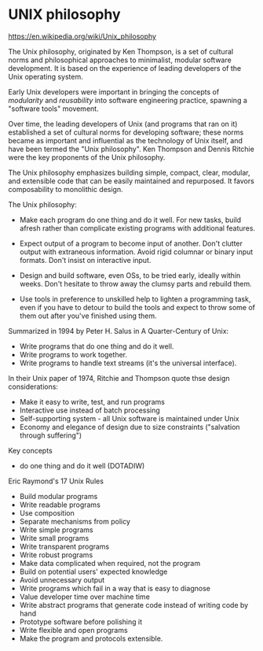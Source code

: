 # UNIX philosophy

https://en.wikipedia.org/wiki/Unix_philosophy

The Unix philosophy, originated by Ken Thompson, is a set of cultural norms and philosophical approaches to minimalist, modular software development. It is based on the experience of leading developers of the Unix operating system.

Early Unix developers were important in bringing the concepts of *modularity* and *reusability* into software engineering practice, spawning a "software tools" movement.

Over time, the leading developers of Unix (and programs that ran on it) established a set of cultural norms for developing software; these norms became as important and influential as the technology of Unix itself, and have been termed the "Unix philosophy". Ken Thompson and Dennis Ritchie were the key proponents of the Unix philosophy.

The Unix philosophy emphasizes building simple, compact, clear, modular, and extensible code that can be easily maintained and repurposed. It favors composability to monolithic design.

The Unix philosophy:

- Make each program do one thing and do it well. For new tasks, build afresh rather than complicate existing programs with additional features.

- Expect output of a program to become input of another. Don't clutter output with extraneous information. Avoid rigid columnar or binary input formats. Don't insist on interactive input.

- Design and build software, even OSs, to be tried early, ideally within weeks. Don't hesitate to throw away the clumsy parts and rebuild them.
- Use tools in preference to unskilled help to lighten a programming task, even if you have to detour to build the tools and expect to throw some of them out after you've finished using them.

Summarized in 1994 by Peter H. Salus in A Quarter-Century of Unix:
- Write programs that do one thing and do it well.
- Write programs to work together.
- Write programs to handle text streams (it's the universal interface).

In their Unix paper of 1974, Ritchie and Thompson quote thse design considerations:
- Make it easy to write, test, and run programs
- Interactive use instead of batch processing
- Self-supporting system - all Unix software is maintained under Unix
- Economy and elegance of design due to size constraints ("salvation through suffering")

Key concepts
- do one thing and do it well (DOTADIW)

Eric Raymond's 17 Unix Rules
- Build modular programs
- Write readable programs
- Use composition
- Separate mechanisms from policy
- Write simple programs
- Write small programs
- Write transparent programs
- Write robust programs
- Make data complicated when required, not the program
- Build on potential users' expected knowledge
- Avoid unnecessary output
- Write programs which fail in a way that is easy to diagnose
- Value developer time over machine time
- Write abstract programs that generate code instead of writing code by hand
- Prototype software before polishing it
- Write flexible and open programs
- Make the program and protocols extensible.
